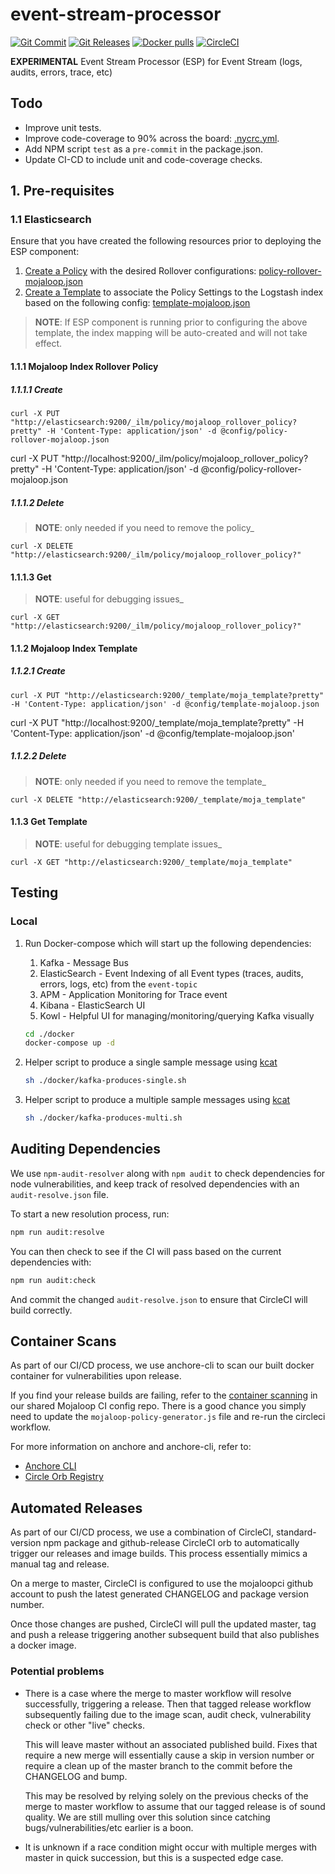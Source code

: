 # event-stream-processor

[![Git Commit](https://img.shields.io/github/last-commit/mojaloop/event-stream-processor.svg?style=flat)](https://github.com/mojaloop/event-stream-processor/commits/master)
[![Git Releases](https://img.shields.io/github/release/mojaloop/event-stream-processor.svg?style=flat)](https://github.com/mojaloop/event-stream-processor/releases)
[![Docker pulls](https://img.shields.io/docker/pulls/mojaloop/event-stream-processor.svg?style=flat)](https://hub.docker.com/r/mojaloop/event-stream-processor)
[![CircleCI](https://circleci.com/gh/mojaloop/event-stream-processor.svg?style=svg)](https://app.circleci.com/pipelines/github/mojaloop/event-stream-processor)

**EXPERIMENTAL** Event Stream Processor (ESP) for Event Stream (logs, audits, errors, trace, etc)

## Todo

- Improve unit tests.
- Improve code-coverage to 90% across the board: [.nycrc.yml](./.nycrc.yml).
- Add NPM script `test` as a `pre-commit` in the package.json.
- Update CI-CD to include unit and code-coverage checks.

## 1. Pre-requisites

### 1.1 Elasticsearch

Ensure that you have created the following resources prior to deploying the ESP component:

1. [Create a Policy](#1111-create) with the desired Rollover configurations: [policy-rollover-mojaloop.json](./config/policy-rollover-mojaloop.json)
2. [Create a Template](#1121-create) to associate the Policy Settings to the Logstash index based on the following config: [template-mojaloop.json](./config/template-mojaloop.json)

> **NOTE**:
> If ESP component is running prior to configuring the above template, the index mapping will be auto-created and will not take effect.

#### 1.1.1 Mojaloop Index Rollover Policy

##### 1.1.1.1 Create

```curl
curl -X PUT "http://elasticsearch:9200/_ilm/policy/mojaloop_rollover_policy?pretty" -H 'Content-Type: application/json' -d @config/policy-rollover-mojaloop.json
```

curl -X PUT "http://localhost:9200/_ilm/policy/mojaloop_rollover_policy?pretty" -H 'Content-Type: application/json' -d @config/policy-rollover-mojaloop.json

##### 1.1.1.2 Delete

> **NOTE**:
> only needed if you need to remove the policy_

```curl
curl -X DELETE "http://elasticsearch:9200/_ilm/policy/mojaloop_rollover_policy?"
```

#### 1.1.1.3 Get

> **NOTE**:
> useful for debugging issues_

```curl
curl -X GET "http://elasticsearch:9200/_ilm/policy/mojaloop_rollover_policy?"
```

#### 1.1.2 Mojaloop Index Template

##### 1.1.2.1 Create

```curl
curl -X PUT "http://elasticsearch:9200/_template/moja_template?pretty" -H 'Content-Type: application/json' -d @config/template-mojaloop.json
```

curl -X PUT "http://localhost:9200/_template/moja_template?pretty" -H 'Content-Type: application/json' -d @config/template-mojaloop.json'

##### 1.1.2.2 Delete

> **NOTE**:
> only needed if you need to remove the template_

 ```curl
 curl -X DELETE "http://elasticsearch:9200/_template/moja_template"
 ```

#### 1.1.3 Get Template

 > **NOTE**:
 useful for debugging template issues_

 ```curl
 curl -X GET "http://elasticsearch:9200/_template/moja_template"
 ```

## Testing

### Local

1. Run Docker-compose which will start up the following dependencies:

    1. Kafka - Message Bus
    2. ElasticSearch - Event Indexing of all Event types (traces, audits, errors, logs, etc) from the `event-topic`
    3. APM - Application Monitoring for Trace event
    4. Kibana - ElasticSearch UI
    5. Kowl - Helpful UI for managing/monitoring/querying Kafka visually

    ```bash
    cd ./docker
    docker-compose up -d
    ```

2. Helper script to produce a single sample message using [kcat](https://github.com/edenhill/kcat)

    ```bash
    sh ./docker/kafka-produces-single.sh
    ```

3. Helper script to produce a multiple sample messages using [kcat](https://github.com/edenhill/kcat)

    ```bash
    sh ./docker/kafka-produces-multi.sh
    ```

## Auditing Dependencies

We use `npm-audit-resolver` along with `npm audit` to check dependencies for node vulnerabilities, and keep track of resolved dependencies with an `audit-resolve.json` file.

To start a new resolution process, run:

```bash
npm run audit:resolve
```

You can then check to see if the CI will pass based on the current dependencies with:

```bash
npm run audit:check
```

And commit the changed `audit-resolve.json` to ensure that CircleCI will build correctly.

## Container Scans

As part of our CI/CD process, we use anchore-cli to scan our built docker container for vulnerabilities upon release.

If you find your release builds are failing, refer to the [container scanning](https://github.com/mojaloop/ci-config#container-scanning) in our shared Mojaloop CI config repo. There is a good chance you simply need to update the `mojaloop-policy-generator.js` file and re-run the circleci workflow.

For more information on anchore and anchore-cli, refer to:

- [Anchore CLI](https://github.com/anchore/anchore-cli)
- [Circle Orb Registry](https://circleci.com/orbs/registry/orb/anchore/anchore-engine)

## Automated Releases

As part of our CI/CD process, we use a combination of CircleCI, standard-version
npm package and github-release CircleCI orb to automatically trigger our releases
and image builds. This process essentially mimics a manual tag and release.

On a merge to master, CircleCI is configured to use the mojaloopci github account
to push the latest generated CHANGELOG and package version number.

Once those changes are pushed, CircleCI will pull the updated master, tag and
push a release triggering another subsequent build that also publishes a docker image.

### Potential problems

- There is a case where the merge to master workflow will resolve successfully, triggering
  a release. Then that tagged release workflow subsequently failing due to the image scan,
  audit check, vulnerability check or other "live" checks.

  This will leave master without an associated published build. Fixes that require
  a new merge will essentially cause a skip in version number or require a clean up
  of the master branch to the commit before the CHANGELOG and bump.

  This may be resolved by relying solely on the previous checks of the
  merge to master workflow to assume that our tagged release is of sound quality.
  We are still mulling over this solution since catching bugs/vulnerabilities/etc earlier
  is a boon.

- It is unknown if a race condition might occur with multiple merges with master in
  quick succession, but this is a suspected edge case.
